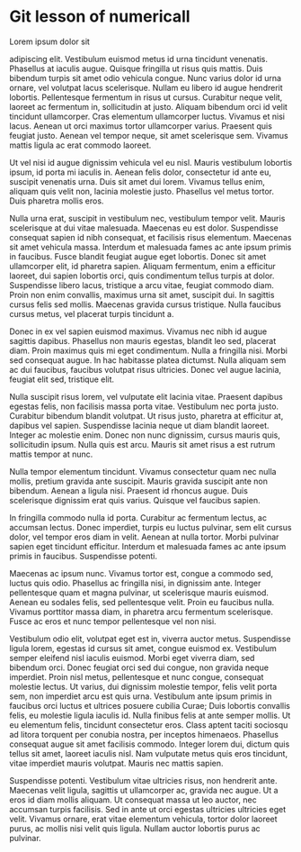 # Git lesson of numericall

Lorem ipsum dolor sit 
 
 adipiscing elit. Vestibulum euismod metus id urna tincidunt venenatis. Phasellus at iaculis augue. Quisque fringilla ut risus quis mattis. Duis bibendum turpis sit amet odio vehicula congue. Nunc varius dolor id urna ornare, vel volutpat lacus scelerisque. Nullam eu libero id augue hendrerit lobortis. Pellentesque fermentum in risus ut cursus. Curabitur neque velit, laoreet ac fermentum in, sollicitudin at justo. Aliquam bibendum orci id velit tincidunt ullamcorper. Cras elementum ullamcorper luctus. Vivamus et nisi lacus. Aenean ut orci maximus tortor ullamcorper varius. Praesent quis feugiat justo. Aenean vel tempor neque, sit amet scelerisque sem. Vivamus mattis ligula ac erat commodo laoreet.

Ut vel nisi id augue dignissim vehicula vel eu nisl. Mauris vestibulum lobortis ipsum, id porta mi iaculis in. Aenean felis dolor, consectetur id ante eu, suscipit venenatis urna. Duis sit amet dui lorem. Vivamus tellus enim, aliquam quis velit non, lacinia molestie justo. Phasellus vel metus tortor. Duis pharetra mollis eros.

Nulla urna erat, suscipit in vestibulum nec, vestibulum tempor velit. Mauris scelerisque at dui vitae malesuada. Maecenas eu est dolor. Suspendisse consequat sapien id nibh consequat, et facilisis risus elementum. Maecenas sit amet vehicula massa. Interdum et malesuada fames ac ante ipsum primis in faucibus. Fusce blandit feugiat augue eget lobortis. Donec sit amet ullamcorper elit, id pharetra sapien. Aliquam fermentum, enim a efficitur laoreet, dui sapien lobortis orci, quis condimentum tellus turpis at dolor. Suspendisse libero lacus, tristique a arcu vitae, feugiat commodo diam. Proin non enim convallis, maximus urna sit amet, suscipit dui. In sagittis cursus felis sed mollis. Maecenas gravida cursus tristique. Nulla faucibus cursus metus, vel placerat turpis tincidunt a.

Donec in ex vel sapien euismod maximus. Vivamus nec nibh id augue sagittis dapibus. Phasellus non mauris egestas, blandit leo sed, placerat diam. Proin maximus quis mi eget condimentum. Nulla a fringilla nisi. Morbi sed consequat augue. In hac habitasse platea dictumst. Nulla aliquam sem ac dui faucibus, faucibus volutpat risus ultricies. Donec vel augue lacinia, feugiat elit sed, tristique elit.

Nulla suscipit risus lorem, vel vulputate elit lacinia vitae. Praesent dapibus egestas felis, non facilisis massa porta vitae. Vestibulum nec porta justo. Curabitur bibendum blandit volutpat. Ut risus justo, pharetra at efficitur at, dapibus vel sapien. Suspendisse lacinia neque ut diam blandit laoreet. Integer ac molestie enim. Donec non nunc dignissim, cursus mauris quis, sollicitudin ipsum. Nulla quis est arcu. Mauris sit amet risus a est rutrum mattis tempor at nunc.

Nulla tempor elementum tincidunt. Vivamus consectetur quam nec nulla mollis, pretium gravida ante suscipit. Mauris gravida suscipit ante non bibendum. Aenean a ligula nisi. Praesent id rhoncus augue. Duis scelerisque dignissim erat quis varius. Quisque vel faucibus sapien.

In fringilla commodo nulla id porta. Curabitur ac fermentum lectus, ac accumsan lectus. Donec imperdiet, turpis eu luctus pulvinar, sem elit cursus dolor, vel tempor eros diam in velit. Aenean at nulla tortor. Morbi pulvinar sapien eget tincidunt efficitur. Interdum et malesuada fames ac ante ipsum primis in faucibus. Suspendisse potenti.

Maecenas ac ipsum nunc. Vivamus tortor est, congue a commodo sed, luctus quis odio. Phasellus ac fringilla nisi, in dignissim ante. Integer pellentesque quam et magna pulvinar, ut scelerisque mauris euismod. Aenean eu sodales felis, sed pellentesque velit. Proin eu faucibus nulla. Vivamus porttitor massa diam, in pharetra arcu fermentum scelerisque. Fusce ac eros et nunc tempor pellentesque vel non nisi.

Vestibulum odio elit, volutpat eget est in, viverra auctor metus. Suspendisse ligula lorem, egestas id cursus sit amet, congue euismod ex. Vestibulum semper eleifend nisl iaculis euismod. Morbi eget viverra diam, sed bibendum orci. Donec feugiat orci sed dui congue, non gravida neque imperdiet. Proin nisl metus, pellentesque et nunc congue, consequat molestie lectus. Ut varius, dui dignissim molestie tempor, felis velit porta sem, non imperdiet arcu est quis urna. Vestibulum ante ipsum primis in faucibus orci luctus et ultrices posuere cubilia Curae; Duis lobortis convallis felis, eu molestie ligula iaculis id. Nulla finibus felis at ante semper mollis. Ut eu elementum felis, tincidunt consectetur eros. Class aptent taciti sociosqu ad litora torquent per conubia nostra, per inceptos himenaeos. Phasellus consequat augue sit amet facilisis commodo. Integer lorem dui, dictum quis tellus sit amet, laoreet iaculis nisl. Nam vulputate metus quis eros tincidunt, vitae imperdiet mauris volutpat. Mauris nec mattis sapien.

Suspendisse potenti. Vestibulum vitae ultricies risus, non hendrerit ante. Maecenas velit ligula, sagittis ut ullamcorper ac, gravida nec augue. Ut a eros id diam mollis aliquam. Ut consequat massa ut leo auctor, nec accumsan turpis facilisis. Sed in ante ut orci egestas ultricies ultricies eget velit. Vivamus ornare, erat vitae elementum vehicula, tortor dolor laoreet purus, ac mollis nisi velit quis ligula. Nullam auctor lobortis purus ac pulvinar.